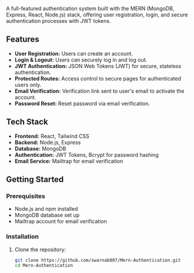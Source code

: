 

A full-featured authentication system built with the MERN (MongoDB, Express, React, Node.js) stack, offering user registration, login, and secure authentication processes with JWT tokens.

## Features

- **User Registration:** Users can create an account.
- **Login & Logout:** Users can securely log in and log out.
- **JWT Authentication:** JSON Web Tokens (JWT) for secure, stateless authentication.
- **Protected Routes:** Access control to secure pages for authenticated users only.
- **Email Verification:** Verification link sent to user's email to activate the account.
- **Password Reset:** Reset password via email verification.

## Tech Stack

- **Frontend:** React, Tailwind CSS
- **Backend:** Node.js, Express
- **Database:** MongoDB
- **Authentication:** JWT Tokens, Bcrypt for password hashing
- **Email Service:** Mailtrap for email verification

## Getting Started

### Prerequisites

- Node.js and npm installed
- MongoDB database set up
- Mailtrap account for email verification

### Installation

1. Clone the repository:
   ```bash
   git clone https://github.com/swarnab007/Mern-Authentication.git
   cd Mern-Authentication
